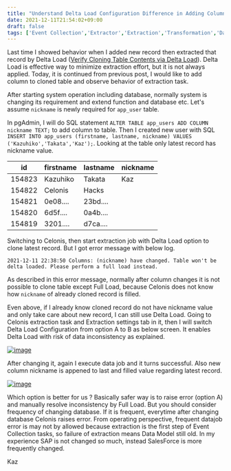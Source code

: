```yaml
---
title: "Understand Delta Load Configuration Difference in Adding Column Scenario"
date: 2021-12-11T21:54:02+09:00
draft: false
tags: ['Event Collection','Extractor','Extraction','Transformation','Data Job']
---
```


Last time I showed behavior when I added new record then extracted that record by Delta Load ([Verify Cloning Table Contents via Delta Load](../2021-12-04-verify-cloning-table-contents-via-delta-load)). Delta Load is effective way to minimize extraction effort, but it is not always applied. Today, it is continued from previous post, I would like to add column to cloned table and observe behavior of extraction task.

After starting system operation including database, normally system is changing its requirement and extend function and database etc. Let's assume `nickname` is newly required for `app_user` table. 

In pgAdmin, I will do SQL statement `ALTER TABLE app_users ADD COLUMN nickname TEXT;` to add column to table. Then I created new user with SQL `INSERT INTO app_users (firstname, lastname, nickname) VALUES ('Kazuhiko','Takata','Kaz');`. Looking at the table only latest record has nickname value.

| id     | firstname| lastname | nickname | 
| ------ | -------- | -------  | -------- | 
| 154823 | Kazuhiko | Takata   | Kaz      | 
| 154822 | Celonis  | Hacks    |          | 
| 154821 | 0e08.... | 23bd.... |          | 
| 154820 | 6d5f.... | 0a4b.... |          | 
| 154819 | 3201.... | d7ca.... |          | 

Switching to Celonis, then start extraction job with Delta Load option to clone latest record. But I got error message with below log.

```
2021-12-11 22:38:50 Columns: (nickname) have changed. Table won't be delta loaded. Please perform a full load instead.
```

As described in this error message, normally after column changes it is not possible to clone table except Full Load, because Celonis does not know how `nickname` of already cloned record is filled. 

Even above, if I already know cloned record do not have nickname value and only take care about new record, I can still use Delta Load. Going to Celonis extraction task and Extraction settings tab in it, then I will switch Delta Load Configuration from option A to B as below screen. It enables Delta Load with risk of data inconsistency as explained.

[![image](https://user-images.githubusercontent.com/67397583/145679033-19443a6c-0bd9-4c30-8d72-62d79cd79a72.png)](https://user-images.githubusercontent.com/67397583/145679033-19443a6c-0bd9-4c30-8d72-62d79cd79a72.png)

After changing it, again I execute data job and it turns successful. Also new column nickname is appened to last and filled value regarding latest record.

[![image](https://user-images.githubusercontent.com/67397583/145679340-1a53b5f9-941d-4030-90cd-201a68605e88.png)](https://user-images.githubusercontent.com/67397583/145679340-1a53b5f9-941d-4030-90cd-201a68605e88.png)

Which option is better for us ? Basically safer way is to raise error (option A) and manually resolve inconsistency by Full Load. But you should consider frequency of changing database. If it is frequent, everytime after changing database Celonis raises error. From operating perspective, frequent datajob error is may not by allowed because extraction is the first step of Event Collection tasks, so failure of extraction means Data Model still old. In my experience SAP is not changed so much, instead SalesForce is more frequently changed.

Kaz
